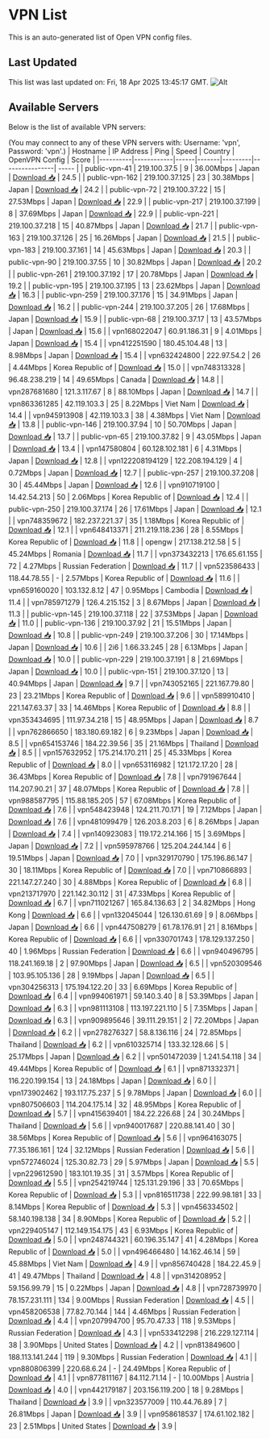 # VPN List

This is an auto-generated list of Open VPN config files.

## Last Updated

This list was last updated on: Fri, 18 Apr 2025 13:45:17 GMT.
![Alt](https://repobeats.axiom.co/api/embed/186b98318ef1479477931607c1ad7d823f12451f.svg "Repobeats analytics image")

## Available Servers

Below is the list of available VPN servers:

(You may connect to any of these VPN servers with: Username: 'vpn', Password: 'vpn'.)
| Hostname | IP Address | Ping | Speed | Country | OpenVPN Config | Score |
|----------|------------|------|-------|---------|----------------| ----- |
| public-vpn-41 | 219.100.37.5 | 9 | 36.00Mbps | Japan | [Download 📥](./configs/server_0_JP.ovpn) | 24.5 |
| public-vpn-162 | 219.100.37.125 | 23 | 30.38Mbps | Japan | [Download 📥](./configs/server_1_JP.ovpn) | 24.2 |
| public-vpn-72 | 219.100.37.22 | 15 | 27.53Mbps | Japan | [Download 📥](./configs/server_2_JP.ovpn) | 22.9 |
| public-vpn-217 | 219.100.37.199 | 8 | 37.69Mbps | Japan | [Download 📥](./configs/server_3_JP.ovpn) | 22.9 |
| public-vpn-221 | 219.100.37.218 | 15 | 40.87Mbps | Japan | [Download 📥](./configs/server_4_JP.ovpn) | 21.7 |
| public-vpn-163 | 219.100.37.126 | 25 | 16.26Mbps | Japan | [Download 📥](./configs/server_5_JP.ovpn) | 21.5 |
| public-vpn-183 | 219.100.37.161 | 14 | 45.63Mbps | Japan | [Download 📥](./configs/server_6_JP.ovpn) | 20.3 |
| public-vpn-90 | 219.100.37.55 | 10 | 30.82Mbps | Japan | [Download 📥](./configs/server_7_JP.ovpn) | 20.2 |
| public-vpn-261 | 219.100.37.192 | 17 | 20.78Mbps | Japan | [Download 📥](./configs/server_8_JP.ovpn) | 19.2 |
| public-vpn-195 | 219.100.37.195 | 13 | 23.62Mbps | Japan | [Download 📥](./configs/server_9_JP.ovpn) | 16.3 |
| public-vpn-259 | 219.100.37.176 | 15 | 34.91Mbps | Japan | [Download 📥](./configs/server_10_JP.ovpn) | 16.2 |
| public-vpn-244 | 219.100.37.205 | 26 | 17.68Mbps | Japan | [Download 📥](./configs/server_11_JP.ovpn) | 15.9 |
| public-vpn-68 | 219.100.37.17 | 13 | 43.57Mbps | Japan | [Download 📥](./configs/server_12_JP.ovpn) | 15.6 |
| vpn168022047 | 60.91.186.31 | 9 | 4.01Mbps | Japan | [Download 📥](./configs/server_13_JP.ovpn) | 15.4 |
| vpn412251590 | 180.45.104.48 | 13 | 8.98Mbps | Japan | [Download 📥](./configs/server_14_JP.ovpn) | 15.4 |
| vpn632424800 | 222.97.54.2 | 26 | 4.44Mbps | Korea Republic of | [Download 📥](./configs/server_15_KR.ovpn) | 15.0 |
| vpn748313328 | 96.48.238.219 | 14 | 49.65Mbps | Canada | [Download 📥](./configs/server_16_CA.ovpn) | 14.8 |
| vpn287681680 | 121.3.117.67 | 8 | 88.10Mbps | Japan | [Download 📥](./configs/server_17_JP.ovpn) | 14.7 |
| vpn863361285 | 42.119.103.3 | 25 | 8.22Mbps | Viet Nam | [Download 📥](./configs/server_18_VN.ovpn) | 14.4 |
| vpn945913908 | 42.119.103.3 | 38 | 4.38Mbps | Viet Nam | [Download 📥](./configs/server_19_VN.ovpn) | 13.8 |
| public-vpn-146 | 219.100.37.94 | 10 | 50.70Mbps | Japan | [Download 📥](./configs/server_20_JP.ovpn) | 13.7 |
| public-vpn-65 | 219.100.37.82 | 9 | 43.05Mbps | Japan | [Download 📥](./configs/server_21_JP.ovpn) | 13.4 |
| vpn147580804 | 60.128.102.181 | 6 | 4.31Mbps | Japan | [Download 📥](./configs/server_22_JP.ovpn) | 12.8 |
| vpn122208194129 | 122.208.194.129 | 4 | 0.72Mbps | Japan | [Download 📥](./configs/server_23_JP.ovpn) | 12.7 |
| public-vpn-257 | 219.100.37.208 | 30 | 45.44Mbps | Japan | [Download 📥](./configs/server_24_JP.ovpn) | 12.6 |
| vpn910719100 | 14.42.54.213 | 50 | 2.06Mbps | Korea Republic of | [Download 📥](./configs/server_25_KR.ovpn) | 12.4 |
| public-vpn-250 | 219.100.37.174 | 26 | 17.61Mbps | Japan | [Download 📥](./configs/server_26_JP.ovpn) | 12.1 |
| vpn748359672 | 182.237.221.37 | 35 | 1.18Mbps | Korea Republic of | [Download 📥](./configs/server_27_KR.ovpn) | 12.1 |
| vpn648413371 | 211.219.118.236 | 28 | 8.55Mbps | Korea Republic of | [Download 📥](./configs/server_28_KR.ovpn) | 11.8 |
| opengw | 217.138.212.58 | 5 | 45.24Mbps | Romania | [Download 📥](./configs/server_29_RO.ovpn) | 11.7 |
| vpn373432213 | 176.65.61.155 | 72 | 4.27Mbps | Russian Federation | [Download 📥](./configs/server_30_RU.ovpn) | 11.7 |
| vpn523586433 | 118.44.78.55 | - | 2.57Mbps | Korea Republic of | [Download 📥](./configs/server_31_KR.ovpn) | 11.6 |
| vpn659160020 | 103.132.8.12 | 47 | 0.95Mbps | Cambodia | [Download 📥](./configs/server_32_KH.ovpn) | 11.4 |
| vpn785971279 | 126.4.215.152 | 3 | 8.67Mbps | Japan | [Download 📥](./configs/server_33_JP.ovpn) | 11.3 |
| public-vpn-145 | 219.100.37.118 | 22 | 37.53Mbps | Japan | [Download 📥](./configs/server_34_JP.ovpn) | 11.0 |
| public-vpn-136 | 219.100.37.92 | 21 | 15.51Mbps | Japan | [Download 📥](./configs/server_35_JP.ovpn) | 10.8 |
| public-vpn-249 | 219.100.37.206 | 30 | 17.14Mbps | Japan | [Download 📥](./configs/server_36_JP.ovpn) | 10.6 |
| 2i6 | 1.66.33.245 | 28 | 6.13Mbps | Japan | [Download 📥](./configs/server_37_JP.ovpn) | 10.0 |
| public-vpn-229 | 219.100.37.191 | 8 | 21.69Mbps | Japan | [Download 📥](./configs/server_38_JP.ovpn) | 10.0 |
| public-vpn-151 | 219.100.37.120 | 13 | 40.94Mbps | Japan | [Download 📥](./configs/server_39_JP.ovpn) | 9.7 |
| vpn743052165 | 221.167.79.80 | 23 | 23.21Mbps | Korea Republic of | [Download 📥](./configs/server_40_KR.ovpn) | 9.6 |
| vpn589910410 | 221.147.63.37 | 33 | 14.46Mbps | Korea Republic of | [Download 📥](./configs/server_41_KR.ovpn) | 8.8 |
| vpn353434695 | 111.97.34.218 | 15 | 48.95Mbps | Japan | [Download 📥](./configs/server_42_JP.ovpn) | 8.7 |
| vpn762866650 | 183.180.69.182 | 6 | 9.23Mbps | Japan | [Download 📥](./configs/server_43_JP.ovpn) | 8.5 |
| vpn654153746 | 184.22.39.56 | 35 | 21.16Mbps | Thailand | [Download 📥](./configs/server_44_TH.ovpn) | 8.5 |
| vpn157632952 | 175.214.170.211 | 25 | 45.33Mbps | Korea Republic of | [Download 📥](./configs/server_45_KR.ovpn) | 8.0 |
| vpn653116982 | 121.172.17.20 | 28 | 36.43Mbps | Korea Republic of | [Download 📥](./configs/server_46_KR.ovpn) | 7.8 |
| vpn791967644 | 114.207.90.21 | 37 | 48.07Mbps | Korea Republic of | [Download 📥](./configs/server_47_KR.ovpn) | 7.8 |
| vpn988587795 | 115.88.185.205 | 57 | 67.08Mbps | Korea Republic of | [Download 📥](./configs/server_48_KR.ovpn) | 7.6 |
| vpn548423948 | 124.211.70.171 | 19 | 7.12Mbps | Japan | [Download 📥](./configs/server_49_JP.ovpn) | 7.6 |
| vpn481099479 | 126.203.8.203 | 6 | 8.26Mbps | Japan | [Download 📥](./configs/server_50_JP.ovpn) | 7.4 |
| vpn140923083 | 119.172.214.166 | 15 | 3.69Mbps | Japan | [Download 📥](./configs/server_51_JP.ovpn) | 7.2 |
| vpn595978766 | 125.204.244.144 | 6 | 19.51Mbps | Japan | [Download 📥](./configs/server_52_JP.ovpn) | 7.0 |
| vpn329170790 | 175.196.86.147 | 30 | 18.11Mbps | Korea Republic of | [Download 📥](./configs/server_53_KR.ovpn) | 7.0 |
| vpn710866893 | 221.147.27.240 | 30 | 4.88Mbps | Korea Republic of | [Download 📥](./configs/server_54_KR.ovpn) | 6.8 |
| vpn213717970 | 221.142.30.112 | 31 | 47.33Mbps | Korea Republic of | [Download 📥](./configs/server_55_KR.ovpn) | 6.7 |
| vpn711021267 | 165.84.136.63 | 2 | 34.82Mbps | Hong Kong | [Download 📥](./configs/server_56_HK.ovpn) | 6.6 |
| vpn132045044 | 126.130.61.69 | 9 | 8.06Mbps | Japan | [Download 📥](./configs/server_57_JP.ovpn) | 6.6 |
| vpn447508279 | 61.78.176.91 | 21 | 8.16Mbps | Korea Republic of | [Download 📥](./configs/server_58_KR.ovpn) | 6.6 |
| vpn330701743 | 178.129.137.250 | 40 | 1.96Mbps | Russian Federation | [Download 📥](./configs/server_59_RU.ovpn) | 6.6 |
| vpn940496795 | 118.241.169.18 | 2 | 97.90Mbps | Japan | [Download 📥](./configs/server_60_JP.ovpn) | 6.5 |
| vpn520309546 | 103.95.105.136 | 28 | 9.19Mbps | Japan | [Download 📥](./configs/server_61_JP.ovpn) | 6.5 |
| vpn304256313 | 175.194.122.20 | 33 | 6.69Mbps | Korea Republic of | [Download 📥](./configs/server_62_KR.ovpn) | 6.4 |
| vpn994061971 | 59.140.3.40 | 8 | 53.39Mbps | Japan | [Download 📥](./configs/server_63_JP.ovpn) | 6.3 |
| vpn981113108 | 113.197.221.110 | 5 | 7.35Mbps | Japan | [Download 📥](./configs/server_64_JP.ovpn) | 6.3 |
| vpn909895646 | 39.111.29.151 | 2 | 72.20Mbps | Japan | [Download 📥](./configs/server_65_JP.ovpn) | 6.2 |
| vpn278276327 | 58.8.136.116 | 24 | 72.85Mbps | Thailand | [Download 📥](./configs/server_66_TH.ovpn) | 6.2 |
| vpn610325714 | 133.32.128.66 | 5 | 25.17Mbps | Japan | [Download 📥](./configs/server_67_JP.ovpn) | 6.2 |
| vpn501472039 | 1.241.54.118 | 34 | 49.44Mbps | Korea Republic of | [Download 📥](./configs/server_68_KR.ovpn) | 6.1 |
| vpn871332371 | 116.220.199.154 | 13 | 24.18Mbps | Japan | [Download 📥](./configs/server_69_JP.ovpn) | 6.0 |
| vpn173902462 | 193.117.75.237 | 5 | 9.78Mbps | Japan | [Download 📥](./configs/server_70_JP.ovpn) | 6.0 |
| vpn807506603 | 114.204.175.14 | 32 | 48.95Mbps | Korea Republic of | [Download 📥](./configs/server_71_KR.ovpn) | 5.7 |
| vpn415639401 | 184.22.226.68 | 24 | 30.24Mbps | Thailand | [Download 📥](./configs/server_72_TH.ovpn) | 5.6 |
| vpn940017687 | 220.88.141.40 | 30 | 38.56Mbps | Korea Republic of | [Download 📥](./configs/server_73_KR.ovpn) | 5.6 |
| vpn964163075 | 77.35.186.161 | 124 | 32.12Mbps | Russian Federation | [Download 📥](./configs/server_74_RU.ovpn) | 5.6 |
| vpn572746024 | 125.30.82.73 | 29 | 5.97Mbps | Japan | [Download 📥](./configs/server_75_JP.ovpn) | 5.5 |
| vpn229612590 | 183.101.19.35 | 31 | 3.57Mbps | Korea Republic of | [Download 📥](./configs/server_76_KR.ovpn) | 5.5 |
| vpn254219744 | 125.131.29.196 | 33 | 70.65Mbps | Korea Republic of | [Download 📥](./configs/server_77_KR.ovpn) | 5.3 |
| vpn816511738 | 222.99.98.181 | 33 | 8.14Mbps | Korea Republic of | [Download 📥](./configs/server_78_KR.ovpn) | 5.3 |
| vpn456334502 | 58.140.198.138 | 34 | 8.90Mbps | Korea Republic of | [Download 📥](./configs/server_79_KR.ovpn) | 5.2 |
| vpn229405147 | 112.149.154.175 | 43 | 6.93Mbps | Korea Republic of | [Download 📥](./configs/server_80_KR.ovpn) | 5.0 |
| vpn248744321 | 60.196.35.147 | 41 | 4.28Mbps | Korea Republic of | [Download 📥](./configs/server_81_KR.ovpn) | 5.0 |
| vpn496466480 | 14.162.46.14 | 59 | 45.88Mbps | Viet Nam | [Download 📥](./configs/server_82_VN.ovpn) | 4.9 |
| vpn856740428 | 184.22.45.9 | 41 | 49.47Mbps | Thailand | [Download 📥](./configs/server_83_TH.ovpn) | 4.8 |
| vpn314208952 | 59.156.99.79 | 15 | 0.22Mbps | Japan | [Download 📥](./configs/server_84_JP.ovpn) | 4.8 |
| vpn728739970 | 78.157.231.111 | 134 | 9.00Mbps | Russian Federation | [Download 📥](./configs/server_85_RU.ovpn) | 4.5 |
| vpn458206538 | 77.82.70.144 | 144 | 4.46Mbps | Russian Federation | [Download 📥](./configs/server_86_RU.ovpn) | 4.4 |
| vpn207994700 | 95.70.47.33 | 118 | 9.53Mbps | Russian Federation | [Download 📥](./configs/server_87_RU.ovpn) | 4.3 |
| vpn533412298 | 216.229.127.114 | 38 | 3.90Mbps | United States | [Download 📥](./configs/server_88_US.ovpn) | 4.2 |
| vpn813849600 | 188.113.141.244 | 119 | 9.30Mbps | Russian Federation | [Download 📥](./configs/server_89_RU.ovpn) | 4.1 |
| vpn880806399 | 220.68.6.24 | - | 24.49Mbps | Korea Republic of | [Download 📥](./configs/server_90_KR.ovpn) | 4.1 |
| vpn877811167 | 84.112.71.14 | - | 10.00Mbps | Austria | [Download 📥](./configs/server_91_AT.ovpn) | 4.0 |
| vpn442179187 | 203.156.119.200 | 18 | 9.28Mbps | Thailand | [Download 📥](./configs/server_92_TH.ovpn) | 3.9 |
| vpn323577009 | 110.44.76.89 | 7 | 26.81Mbps | Japan | [Download 📥](./configs/server_93_JP.ovpn) | 3.9 |
| vpn958618537 | 174.61.102.182 | 23 | 2.51Mbps | United States | [Download 📥](./configs/server_94_US.ovpn) | 3.9 |
